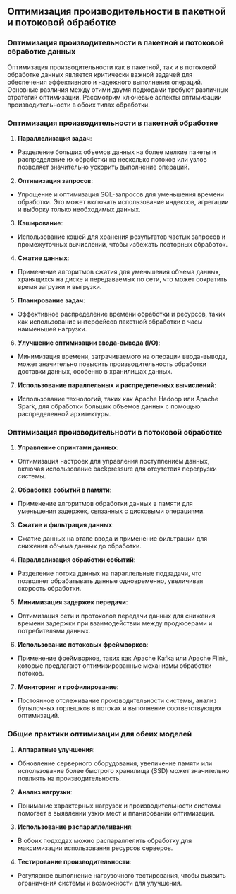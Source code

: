 ## Оптимизация производительности в пакетной и потоковой обработке

### Оптимизация производительности в пакетной и потоковой обработке данных

Оптимизация производительности как в пакетной, так и в потоковой обработке данных является критически важной задачей для обеспечения эффективного и надежного выполнения операций. Основные различия между этими двумя подходами требуют различных стратегий оптимизации. Рассмотрим ключевые аспекты оптимизации производительности в обоих типах обработки.

### Оптимизация производительности в пакетной обработке

1. **Параллелизация задач**:
- Разделение больших объемов данных на более мелкие пакеты и распределение их обработки на несколько потоков или узлов позволяет значительно ускорить выполнение операций.

2. **Оптимизация запросов**:
- Упрощение и оптимизация SQL-запросов для уменьшения времени обработки. Это может включать использование индексов, агрегации и выборку только необходимых данных.

3. **Кэширование**:
- Использование кэшей для хранения результатов частых запросов и промежуточных вычислений, чтобы избежать повторных обработок.

4. **Сжатие данных**:
- Применение алгоритмов сжатия для уменьшения объема данных, хранящихся на диске и передаваемых по сети, что может сократить время загрузки и выгрузки.

5. **Планирование задач**:
- Эффективное распределение времени обработки и ресурсов, таких как использование интерфейсов пакетной обработки в часы наименьшей нагрузки.

6. **Улучшение оптимизации ввода-вывода (I/O)**:
- Минимизация времени, затрачиваемого на операции ввода-вывода, может значительно повысить производительность обработки доставки данных, особенно в хранилищах данных.

7. **Использование параллельных и распределенных вычислений**:
- Использование технологий, таких как Apache Hadoop или Apache Spark, для обработки больших объемов данных с помощью распределенной архитектуры.

### Оптимизация производительности в потоковой обработке

1. **Управление спринтами данных**:
- Оптимизация настроек для управления поступлением данных, включая использование backpressure для отсутствия перегрузки системы.

2. **Обработка событий в памяти**:
- Применение алгоритмов обработки данных в памяти для уменьшения задержек, связанных с дисковыми операциями.

3. **Сжатие и фильтрация данных**:
- Сжатие данных на этапе ввода и применение фильтрации для снижения объема данных до обработки.

4. **Параллелизация обработки событий**:
- Разделение потока данных на параллельные подзадачи, что позволяет обрабатывать данные одновременно, увеличивая скорость обработки.

5. **Минимизация задержек передачи**:
- Оптимизация сети и протоколов передачи данных для снижения времени задержки при взаимодействии между продюсерами и потребителями данных.

6. **Использование потоковых фреймворков**:
- Применение фреймворков, таких как Apache Kafka или Apache Flink, которые предлагают оптимизированные механизмы обработки потоков.

7. **Мониторинг и профилирование**:
- Постоянное отслеживание производительности системы, анализ бутылочных горлышков в потоках и выполнение соответствующих оптимизаций.

### Общие практики оптимизации для обеих моделей

1. **Аппаратные улучшения**:
- Обновление серверного оборудования, увеличение памяти или использование более быстрого хранилища (SSD) может значительно повлиять на производительность.

2. **Анализ нагрузки**:
- Понимание характерных нагрузок и производительности системы помогает в выявлении узких мест и планировании оптимизации.

3. **Использование распараллеливания**:
- В обоих подходах можно распараллелить обработку для максимизации использования ресурсов серверов.

4. **Тестирование производительности**:
- Регулярное выполнение нагрузочного тестирования, чтобы выявить ограничения системы и возможности для улучшения.